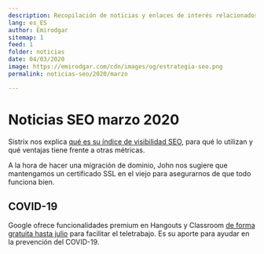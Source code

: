 ```yaml
---
description: Recopilación de noticias y enlaces de interés relacionados con el SEO y Marketing digital
lang: es_ES
author: Emirodgar
sitemap: 1
feed: 1
folder: noticias
date: 04/03/2020
image: https://emirodgar.com/cdn/images/og/estrategia-seo.png
permalink: noticias-seo/2020/marzo

---
```


# Noticias SEO marzo 2020

Sistrix nos explica [qué es su índice de visibilidad SEO](https://www.sistrix.com/support/sistrix-visibility-index-explanation-background-and-calculation/), para qué lo utilizan y qué ventajas tiene frente a otras métricas.

A la hora de hacer una migración de dominio, John nos sugiere que mantengamos un certificado SSL en el viejo para asegurarnos de que todo funciona bien.

<amp-twitter 
  width="375"
  height="472"
  layout="responsive"
  data-tweetid="1235251254797971457">
</amp-twitter>

## COVID-19

Google ofrece funcionalidades premium en Hangouts y Classroom [de forma gratuita hasta julio](https://cloud.google.com/blog/products/g-suite/helping-businesses-and-schools-stay-connected-in-response-to-coronavirus) para facilitar el teletrabajo. Es su aporte para ayudar en la prevención del COVID-19.
<!--stackedit_data:
eyJoaXN0b3J5IjpbLTEwMjAxOTI5ODQsMTA2NTM0MTQwMiwtMj
YxMTA5NjFdfQ==
-->